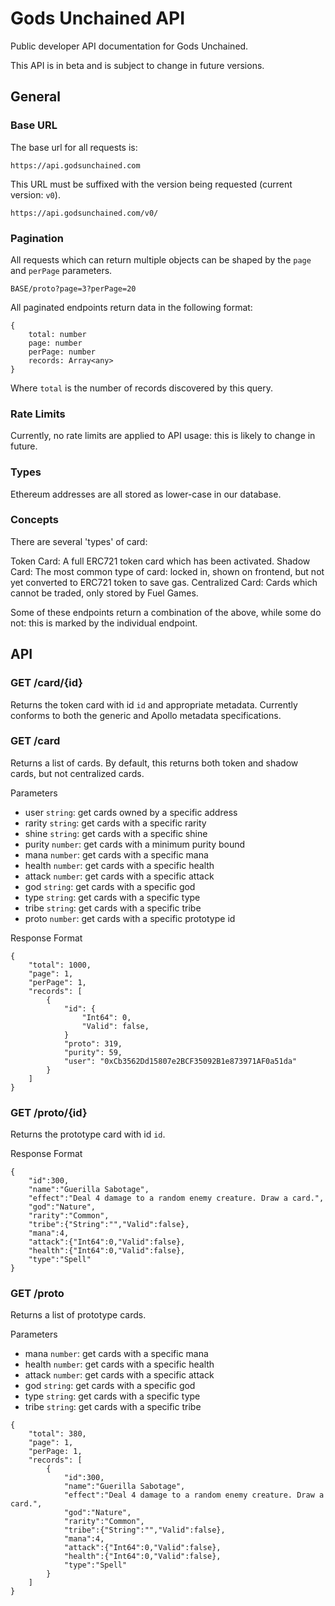 # Gods Unchained API

Public developer API documentation for Gods Unchained. 

This API is in beta and is subject to change in future versions. 

## General

### Base URL

The base url for all requests is:

```
https://api.godsunchained.com
```

This URL must be suffixed with the version being requested (current version: ```v0```).

```
https://api.godsunchained.com/v0/
```

### Pagination

All requests which can return multiple objects can be shaped by the ```page``` and ```perPage``` parameters. 

```
BASE/proto?page=3?perPage=20
```

All paginated endpoints return data in the following format:

```
{
    total: number
    page: number
    perPage: number
    records: Array<any>
}
```

Where ```total``` is the number of records discovered by this query. 

### Rate Limits

Currently, no rate limits are applied to API usage: this is likely to change in future. 

### Types

Ethereum addresses are all stored as lower-case in our database. 

### Concepts

There are several 'types' of card:

Token Card: A full ERC721 token card which has been activated.
Shadow Card: The most common type of card: locked in, shown on frontend, but not yet converted to ERC721 token to save gas. 
Centralized Card: Cards which cannot be traded, only stored by Fuel Games. 

Some of these endpoints return a combination of the above, while some do not: this is marked by the individual endpoint.

## API

### GET /card/{id}

Returns the token card with id ```id``` and appropriate metadata. Currently conforms to both the generic and Apollo metadata specifications. 

### GET /card 

Returns a list of cards. By default, this returns both token and shadow cards, but not centralized cards. 

Parameters

- user ```string```: get cards owned by a specific address
- rarity ```string```: get cards with a specific rarity
- shine ```string```: get cards with a specific shine
- purity ```number```: get cards with a minimum purity bound
- mana ```number```: get cards with a specific mana
- health ```number```: get cards with a specific health
- attack ```number```: get cards with a specific attack
- god ```string```: get cards with a specific god
- type ```string```: get cards with a specific type
- tribe ```string```: get cards with a specific tribe
- proto ```number```: get cards with a specific prototype id

Response Format

```
{
    "total": 1000,
    "page": 1,
    "perPage": 1,
    "records": [
        {
            "id": {
                "Int64": 0,
                "Valid": false,
            }
            "proto": 319,
            "purity": 59,
            "user": "0xCb3562Dd15807e2BCF35092B1e873971AF0a51da"
        }
    ]
}
```

### GET /proto/{id}

Returns the prototype card with id ```id```. 

Response Format

```
{
    "id":300,
    "name":"Guerilla Sabotage",
    "effect":"Deal 4 damage to a random enemy creature. Draw a card.",
    "god":"Nature",
    "rarity":"Common",
    "tribe":{"String":"","Valid":false},
    "mana":4,
    "attack":{"Int64":0,"Valid":false},
    "health":{"Int64":0,"Valid":false},
    "type":"Spell"
}
```

### GET /proto

Returns a list of prototype cards. 

Parameters

- mana ```number```: get cards with a specific mana
- health ```number```: get cards with a specific health
- attack ```number```: get cards with a specific attack
- god ```string```: get cards with a specific god
- type ```string```: get cards with a specific type
- tribe ```string```: get cards with a specific tribe

```
{
    "total": 380,
    "page": 1,
    "perPage: 1,
    "records": [
        {
            "id":300,
            "name":"Guerilla Sabotage",
            "effect":"Deal 4 damage to a random enemy creature. Draw a card.",
            "god":"Nature",
            "rarity":"Common",
            "tribe":{"String":"","Valid":false},
            "mana":4,
            "attack":{"Int64":0,"Valid":false},
            "health":{"Int64":0,"Valid":false},
            "type":"Spell"
        }
    ]
}
```

